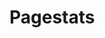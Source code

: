 <script lang="ts">
  import PageViews from '$src/components/PageViews.svelte'

  import type { PageData } from './$types';
  
  export let data: PageData;
</script>

# Pagestats

<PageViews data={data.pageviews} />
